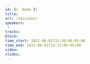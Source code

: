 ```yaml
---
id: {{ .Name }}
title: 
url: /sessions/
speakers:
 - 
tracks:
block:
time_start: 2021-06-01T13:30:00-05:00
time_end: 2021-06-01T14:15:00-05:00
video:
slides:
---
```


